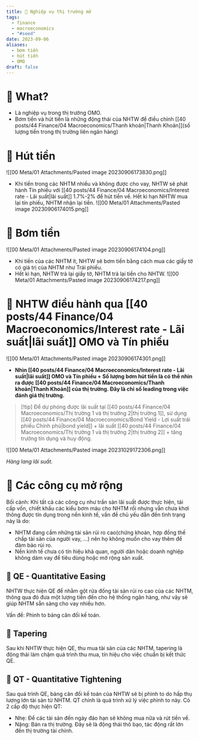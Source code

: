 ```yaml
---
title: 🌱 Nghiệp vụ thị trường mở
tags:
  - finance
  - macroeconomics
  - "#seed"
date: 2023-09-06
aliases:
  - bơm tiền
  - hút tiền
  - OMO
draft: false
---
```


# 🌿 What?
- Là nghiệp vụ trong thị trường OMO.
- Bơm tiền và hút tiền là những động thái của NHTW để điều chỉnh [[40 posts/44 Finance/04 Macroeconomics/Thanh khoản|Thanh Khoản]](số lượng tiền trong thị trường liên ngân hàng)

# 🌿 Hút tiền
![[00 Meta/01 Attachments/Pasted image 20230906173830.png]]

- Khi tiền trong các NHTM nhiều và không được cho vay, NHTW sẽ phát hành Tín phiếu với [[40 posts/44 Finance/04 Macroeconomics/Interest rate - Lãi suất|lãi suất]] 1.7%-2% để hút tiền về. Hết kì hạn NHTW mua lại tín phiếu, NHTM nhận lại tiền.
![[00 Meta/01 Attachments/Pasted image 20230906174015.png]]


# 🌿 Bơm tiền
![[00 Meta/01 Attachments/Pasted image 20230906174104.png]]
- Khi tiền của các NHTM ít, NHTW sẽ bơm tiền bằng cách mua các giấy tờ có giá trị của NHTM như Trái phiếu.
- Hết kì hạn, NHTW trả lại giấy tờ, NHTM trả lại tiền cho NHTW.
![[00 Meta/01 Attachments/Pasted image 20230906174217.png]]

# 🌿 NHTW điều hành qua [[40 posts/44 Finance/04 Macroeconomics/Interest rate - Lãi suất|lãi suất]] OMO và Tín phiếu
![[00 Meta/01 Attachments/Pasted image 20230906174301.png]]
- **Nhìn [[40 posts/44 Finance/04 Macroeconomics/Interest rate - Lãi suất|lãi suất]] OMO và Tín phiếu + Số lượng bơm hút tiền là có thể nhìn ra được [[40 posts/44 Finance/04 Macroeconomics/Thanh khoản|Thanh Khoản]] của thị trường. Đây là chỉ số leading trong việc đánh giá thị trường.**


> [!tip] Để dự phóng được lãi suất tại [[40 posts/44 Finance/04 Macroeconomics/Thị trường 1 và thị trường 2|thị trường 1]], sử dụng [[40 posts/44 Finance/04 Macroeconomics/Bond Yield - Lợi suất trái phiếu Chính phủ|bond yield]] + lãi suất [[40 posts/44 Finance/04 Macroeconomics/Thị trường 1 và thị trường 2|thị trường 2]] + tăng trưởng tín dụng và huy động.

![[00 Meta/01 Attachments/Pasted image 20231029172306.png]]

*Hàng lang lãi suất.*

# 🌿 Các công cụ mở rộng
Bối cảnh: Khi tất cả các công cụ như trần sàn lãi suất được thực hiện, tái cấp vốn, chiết khấu các kiểu bơm máu cho NHTM rồi nhưng vẫn chưa khơi thông được tín dụng trong nền kinh tế, vấn đề chủ yếu dẫn đến tình trạng này là do:
- NHTM đang cầm những tài sản rủi ro cao(chứng khoán, hợp đồng thế chấp tài sản của người vay, ...) nên họ không muốn cho vay thêm để đảm bảo rủi ro.
- Nền kinh tế chưa có tín hiệu khả quan, người dân hoặc doanh nghiệp không dám vay để tiêu dùng hoặc mở rộng sản xuất.
## 🌱 QE - Quantitative Easing 
NHTW thực hiện QE để nhằm gột rửa đống tài sản rủi ro cao của các NHTM, thông qua đó đưa một lượng tiền đến cho hệ thống ngân hàng, như vậy sẽ giúp NHTM sẵn sàng cho vay nhiều hơn.

Vấn đề: Phình to bảng cân đối kế toán.

## 🌱 Tapering
Sau khi NHTW thực hiện QE, thu mua tài sản của các NHTM, tapering là động thái làm chậm quá trình thu mua, tín hiệu cho việc chuẩn bị kết thức QE.

## 🌱 QT - Quantitative Tightening
Sau quá trình QE, bảng cân đối kế toán của NHTW sẽ bị phình to do hấp thụ lượng lớn tài sản từ NHTM. QT chính là quá trình xử lý việc phình to này.
Có 2 cấp độ thực hiện QT:
- Nhẹ: Để các tài sản đến ngày đáo hạn sẽ không mua nữa và rút tiền về.
- Nặng: Bán ra thị trường. Đây sẽ là động thái thô bạo, tác động rất lớn đến thị trường tài chính.